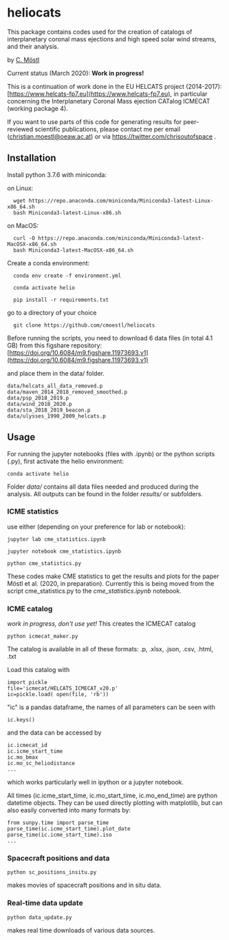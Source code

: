 # heliocats


This package contains codes used for the creation of catalogs of interplanetary coronal mass ejections and high speed solar wind streams, and their analysis. 

by [C. Möstl](https://www.iwf.oeaw.ac.at/en/user-site/christian-moestl/)

Current status (March 2020): **Work in progress!** 

This is a continuation of work done in the EU HELCATS project (2014-2017): 
[https://www.helcats-fp7.eu](https://www.helcats-fp7.eu), in particular concerning 
the Interplanetary Coronal Mass ejection CATalog ICMECAT (working package 4).

If you want to use parts of this code for generating results for peer-reviewed scientific publications, please contact me per email (christian.moestl@oeaw.ac.at) or via https://twitter.com/chrisoutofspace .



## Installation 

Install python 3.7.6 with miniconda:

on Linux:

	  wget https://repo.anaconda.com/miniconda/Miniconda3-latest-Linux-x86_64.sh
	  bash Miniconda3-latest-Linux-x86.sh

on MacOS:

	  curl -O https://repo.anaconda.com/miniconda/Miniconda3-latest-MacOSX-x86_64.sh
	  bash Miniconda3-latest-MacOSX-x86_64.sh

Create a conda environment:

	  conda env create -f environment.yml

	  conda activate helio

	  pip install -r requirements.txt
	  
go to a directory of your choice

	  git clone https://github.com/cmoestl/heliocats
	  


Before running the scripts, you need to download 6 data files (in total 4.1 GB) from this 
figshare repository: [https://doi.org/10.6084/m9.figshare.11973693.v1](https://doi.org/10.6084/m9.figshare.11973693.v1)


and place them in the data/ folder.

    data/helcats_all_data_removed.p
    data/maven_2014_2018_removed_smoothed.p
    data/psp_2018_2019.p
    data/wind_2018_2020.p
    data/sta_2018_2019_beacon.p
    data/ulysses_1990_2009_helcats.p
    
    	  

## Usage

For running the jupyter notebooks (files with .ipynb) or the python scripts (.py), first activate the helio environment:

    conda activate helio

Folder *data/* contains all data files needed and produced during the analysis. 
All outputs can be found in the folder *results/* or subfolders.
    

### ICME statistics

use either (depending on your preference for lab or notebook):

    jupyter lab cme_statistics.ipynb
  
    jupyter notebook cme_statistics.ipynb

    python cme_statistics.py
    
These codes make CME statistics to get the results and plots for the paper Möstl et al. (2020, in preparation). 
Currently this is being moved from the script cme_statistics.py to the *cme_statistics.ipynb* notebook.


### ICME catalog 


*work in progress, don't use yet!*
This creates the ICMECAT catalog

    python icmecat_maker.py

The catalog is available in all of these formats: .p, .xlsx, .json, .csv, .html, .txt   

Load this catalog with 

    import pickle
    file='icmecat/HELCATS_ICMECAT_v20.p'
    ic=pickle.load( open(file, 'rb'))
    
"ic" is a pandas dataframe, the names of all parameters can be seen with 

    ic.keys()

and the data can be accessed by
    
    ic.icmecat_id
    ic.icme_start_time
    ic.mo_bmax
    ic.mo_sc_heliodistance
    ...

which works particularly well in ipython or a jupyter notebook.

All times (ic.icme_start_time, ic.mo_start_time, ic.mo_end_time) are python datetime objects. 
They can be used directly plotting with matplotlib, but can also easily 
converted into many formats by:

    from sunpy.time import parse_time
    parse_time(ic.icme_start_time).plot_date
    parse_time(ic.icme_start_time).iso
    ...

### Spacecraft positions and data

    python sc_positions_insitu.py

makes movies of spacecraft positions and in situ data.

### Real-time data update

    python data_update.py
    
makes real time downloads of various data sources.




